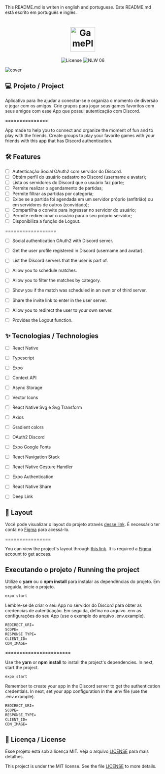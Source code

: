 This README.md is writen in english and portuguese.
Este README.md está escrito em português e inglês.

<h1 align="center">
  <img alt="GamePlay" height="80" title="Plant Manager" src="https://github.com/rocketseat-education/nlw-06-react-native/blob/aff87d78e8abcbc411d8bc5f3f43857c4a07a1ed/.github/logo.png" />
</h1>

<p align="center">
  <img alt="License" src="https://img.shields.io/static/v1?label=license&message=MIT&color=E51C44&labelColor=0A1033">

 <img src="https://img.shields.io/static/v1?label=NLW&message=06&color=E51C44&labelColor=0A1033" alt="NLW 06" />
</p>


![cover](https://raw.githubusercontent.com/rocketseat-education/nlw-06-react-native/aff87d78e8abcbc411d8bc5f3f43857c4a07a1ed/.github/cover.png)


## 💻 Projeto / Project
Aplicativo para lhe ajudar a conectar-se e organiza o momento de diversão e jogar com os amigos. Crie grupos para jogar seus games favoritos com seus amigos com esse App que possui autenticação com Discord.

===============

App made to help you to connect and organize the moment of fun and to play with the friends. Create groups to play your favorite games with your friends with this app that has Discord authentication.


## :hammer_and_wrench: Features 

-   [ ] Autenticação Social OAuth2 com servidor do Discord.
-   [ ] Obtém perfil do usuário cadastro no Discord (username e avatar);
-   [ ] Lista os servidores do Discord que o usuário faz parte;
-   [ ] Permite realizar o agendamento de partidas;
-   [ ] Permite filtrar as partidas por categoria;
-   [ ] Exibe se a partida foi agendada em um servidor próprio (anfitrião) ou em servidores de outros (convidado);
-   [ ] Compartilha o convite para ingressar no servidor do usuário;
-   [ ] Permite redirecionar o usuário para o seu próprio servidor;
-   [ ] Disponibiliza a função de Logout.

==================

-   [ ] Social authentication OAuth2 with Discord server.
-   [ ] Get the user profile registered in Discord (username and avatar).
-   [ ] List the Discord servers that the user is part of.
-   [ ] Allow you to schedule matches.
-   [ ] Allow you to filter the matches by category.
-   [ ] Show you if the match was scheduled in an own or of third server.
-   [ ] Share the invite link to enter in the user server.
-   [ ] Allow you to redirect the user to your own server.
-   [ ] Provides the Logout function.


## ✨ Tecnologias / Technologies

-   [ ] React Native
-   [ ] Typescript
-   [ ] Expo
-   [ ] Context API
-   [ ] Async Storage
-   [ ] Vector Icons
-   [ ] React Native Svg e Svg Transform
-   [ ] Axios
-   [ ] Gradient colors
-   [ ] OAuth2 Discord 
-   [ ] Expo Google Fonts
-   [ ] React Navigation Stack
-   [ ] React Native Gesture Handler
-   [ ] Expo Authentication
-   [ ] React Native Share
-   [ ] Deep Link


## 🔖 Layout

Você pode visualizar o layout do projeto através [desse link](https://www.figma.com/community/file/991338130828322960). É necessário ter conta no [Figma](http://figma.com/) para acessá-lo.

================

You can view the project's layout through [this link](https://www.figma.com/community/file/991338130828322960). It is required a [Figma](http://figma.com/) account to get access.


## Executando o projeto / Running the project

Utilize o **yarn** ou o **npm install** para instalar as dependências do projeto.
Em seguida, inicie o projeto.

```cl
expo start
```

Lembre-se de criar o seu App no servidor do Discord para obter as credencias de autenticação. Em seguida, defina no arquivo .env as configurações do seu App (use o exemplo do arquivo .env.example).
 
 ```cl
REDIRECT_URI=
SCOPE=
RESPONSE_TYPE=
CLIENT_ID=
CDN_IMAGE=
```

=======================

Use the **yarn** or **npm install** to install the project's dependencies. In next, start the project.

```cl
expo start
```

Remember to create your app in the Discord server to get the authentication credentials. In next, set your app configuration in the .env file (use the .env.example).
 
 ```cl
REDIRECT_URI=
SCOPE=
RESPONSE_TYPE=
CLIENT_ID=
CDN_IMAGE=
```



## 📄 Licença / License

Esse projeto está sob a licença MIT. Veja o arquivo [LICENSE](https://rem.mit-license.org/) para mais detalhes.

This project is under the MIT license. See the file [LICENSE](https://rem.mit-license.org/) to more details.

<br />
